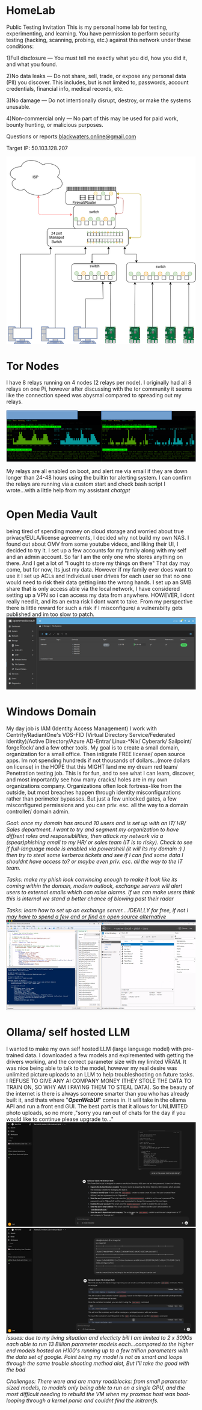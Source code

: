 # HomeLab
Public Testing Invitation
This is my personal home lab for testing, experimenting, and learning.
You have permission to perform security testing (hacking, scanning, probing, etc.) against this network under these conditions:

  1)Full disclosure — You must tell me exactly what you did, how you did it, and what you found.

  2)No data leaks — Do not share, sell, trade, or expose any personal data (PII) you discover. This includes, but is not limited to, passwords, account credentials, financial info, medical records, etc.

  3)No damage — Do not intentionally disrupt, destroy, or make the systems unusable.

  4)Non-commercial only — No part of this may be used for paid work, bounty hunting, or malicious purposes.

Questions or reports:blackwaters.online@gmail.com

Target IP: 50.103.128.207

![My Network](.github/images/My-Network.png)

# Tor Nodes
I have 8 relays running on 4 nodes (2 relays per node). I originally had all 8 relays on one Pi, however after discussing with the tor community it seems like the connection speed was abysmal compared to spreading out my relays.

![My Network](.github/images/tor-relay.png)

My relays are all enabled on boot, and alert me via email if they are down longer than 24-48 hours using the builtin tor alerting system. I can confirm the relays are running via a custom start and check bash script I wrote...with a little help from my assistant _chatgpt_

# Open Media Vault
being tired of spending money on cloud storage and worried about true privacy/EULA/license agreements, I decided why not build my own NAS. I found out about OMV from some youtube videos, and liking their UI, I decided to try it. I set up a few accounts for my family along with my self and an admin account. So far I am the only one who stores anything on there. And I get a lot of "I ought to store my things on there" That day may come, but for now, Its just my data. However if my family ever does want to use it I set up ACLs and Individual user drives for each user so that no one would need to risk their data getting into the wrong hands. I set up an SMB share that is only access able via the local network, I have considered setting up a VPN so i can access my data from anywhere. HOWEVER, I dont really need it, and its an extra risk I dont want to take. From my perspective there is little reward for such a risk if I misconfigure/ a vulnerabilty gets published and im too slow to patch. 
![My Network](.github/images/OMV.png)

# Windows Domain 

My day job is IAM (Identity Access Management) I work with Centrify/RadiantOne's VDS-FID (Virtual Directory Service/Federated Identity)/Active Directory/Azure AD-Entra/ Linux-*Nix/ Cyberark/ Sailpoint/ forgeRock/ and a few other tools. My goal is to create a small domain, organization for a small office. Then intigrate FREE license/ open source apps. Im not spending hundreds if not thousands of dollars...(more dollars on license) in the HOPE that this MIGHT land me my dream red team/ Penetration testing job. This is for fun, and to see what I can learn, discover, and most importantly see how many cracks/ holes are in my own organizations company. Organizations often look fortress-like from the outside, but most breaches happen through identity misconfigurations rather than perimeter bypasses. But just a few unlocked gates, a few misconfigured permissions and you can priv. esc. all the way to a domain controller/ domain admin.

_Goal: once my domain has around 10 users and is set up with an IT/ HR/ Sales department. I want to try and segment my organization to have diffrent roles and responsiblilties, then attack my network via a (spear)phishing email to my HR/ or sales team (IT is to risky). Check to see if full-language mode is enabled via powershell (it will its my domain :) ) then try to steal some kerberos tickets and see if I can find some data I shouldnt have access to? or maybe even priv. esc. all the way to the IT team._

_Tasks: make my phish look convincing enough to make it look like its coming within the domain, modern outlook, exchange servers will alert users to external emails which can raise alarms. If we can make users think this is internal we stand a better chance of blowing past their radar_

_Tasks: learn how to set up an exchange server....IDEALLY for free, if not i may have to spend a few and or find an open source alternative_
![My Network](.github/images/DC01.png)

# Ollama/ self hosted LLM

I wanted to make my own self hosted LLM (large language model) with pre-trained data. I downloaded a few models and expiremented with getting the drivers working, and the correct parameter size with my limited VRAM. It was nice being able to talk to the model, however my real desire was unlimited picture uploads to an LLM to help troubleshooting on future tasks. I REFUSE TO GIVE ANY AI COMPANY MONEY (THEY STOLE THE DATA TO TRAIN ON, SO WHY AM I PAYING THEM TO STEAL DATA). So the beauty of the internet is there is always someone smarter than you who has already built it, and thats where "_**OpenWebUI**_" comes in. It will take in the ollama API and run a front end GUI. The best part is that it allows for UNLIMITED photo uploads, so no more ,"sorry you ran out of chats for the day if you would like to continue please upgrade to..."
![My Network](.github/images/llama.png) ![My Network](.github/images/get-sudo-shell-python.png)
_issues: due to my living situation and electicty bill I am limited to 2 x 3090s each able to run 13 Billion parameter models each...compared to the higher end models hosted on H100's running up to a few trillion parameters with the data set of google. Point being my model is not as smart and loops through the same trouble shooting method alot, But I'll take the good with the bad_

_Challenges: There were and are many roadblocks: from small parameter sized models, to models only being able to run on a single GPU, and the most difficult needing to rebuild the VM when my proxmox host was boot-looping through a kernel panic and couldnt find the initramfs._
